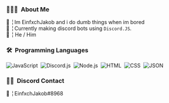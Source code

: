 
### 👨🏻‍💻 &nbsp;About Me

📌 ╎ Im EinfxchJakob and i do dumb things when im bored<br>
🤖 ╎ Currently making discord bots using `Discord.JS`.<br>
👷 ╎  He / Him



### 🛠 &nbsp;Programming Languages

![JavaScript](https://img.shields.io/badge/-JavaScript-05122A?style=flat&logo=javascript)&nbsp;
![Discord.js](https://img.shields.io/badge/-Discord.js-05122A?style=flat&logo=discord.js)&nbsp;
![Node.js](https://img.shields.io/badge/-Node.js-05122A?style=flat&logo=node.js)&nbsp;
![HTML](https://img.shields.io/badge/-HTML-05122A?style=flat&logo=HTML5)&nbsp;
![CSS](https://img.shields.io/badge/-CSS-05122A?style=flat&logo=CSS3&logoColor=1572B6)&nbsp;
![JSON](https://img.shields.io/badge/-JSON-05122A?style=flat&logo=json)&nbsp;



### 🤝🏻 &nbsp;Discord Contact

📌 ╎ EinfxchJakob#8968
